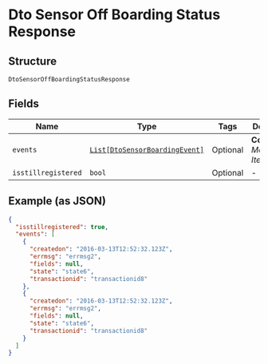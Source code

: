 
# Dto Sensor Off Boarding Status Response

## Structure

`DtoSensorOffBoardingStatusResponse`

## Fields

| Name | Type | Tags | Description |
|  --- | --- | --- | --- |
| `events` | [`List[DtoSensorBoardingEvent]`](../../doc/models/dto-sensor-boarding-event.md) | Optional | **Constraints**: *Maximum Items*: `100` |
| `isstillregistered` | `bool` | Optional | - |

## Example (as JSON)

```json
{
  "isstillregistered": true,
  "events": [
    {
      "createdon": "2016-03-13T12:52:32.123Z",
      "errmsg": "errmsg2",
      "fields": null,
      "state": "state6",
      "transactionid": "transactionid8"
    },
    {
      "createdon": "2016-03-13T12:52:32.123Z",
      "errmsg": "errmsg2",
      "fields": null,
      "state": "state6",
      "transactionid": "transactionid8"
    }
  ]
}
```


